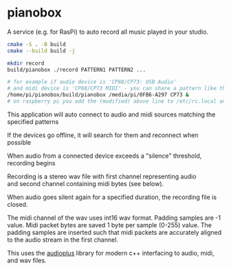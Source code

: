# pianobox

A service (e.g. for RasPi) to auto record all music played in your studio.

```bash
cmake -S . -B build
cmake --build build -j

mkdir record
build/pianobox ./record PATTERN1 PATTERN2 ...

# for example if audio device is 'CP88/CP73: USB Audio'
# and midi device is 'CP88/CP73 MIDI' - you can share a pattern like this
/home/pi/pianobox/build/pianobox /media/pi/0FB6-A297 CP73 &
# on raspberry pi you add the (modified) above line to /etc/rc.local and you're ready!
```

This application will auto connect to audio and midi sources matching the specified patterns

If the devices go offline, it will search for them and reconnect when possible

When audio from a connected device exceeds a "silence" threshold, recording begins

Recording is a stereo wav file with first channel representing audio  
and second channel containing midi bytes (see below).

When audio goes silent again for a specified duration, the recording file is closed.

The midi channel of the wav uses int16 wav format. Padding samples are -1 value.
Midi packet bytes are saved 1 byte per sample (0-255) value.
The padding samples are inserted such that midi packets are accurately aligned to 
the audio stream in the first channel.

This uses the [audioplus](https://github.com/wrongbad/audioplus) library for modern c++ interfacing to audio, midi, and wav files.
